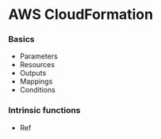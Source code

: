 # AWS CloudFormation

### Basics

- Parameters
- Resources
- Outputs
- Mappings
- Conditions

### Intrinsic functions

- Ref
